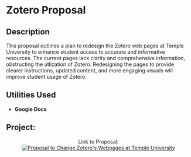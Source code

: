 <h1>Zotero Proposal</h1>


<h2>Description</h2>
This proposal outlines a plan to redesign the Zotero web pages at Temple University to enhance student access to accurate and informative resources. The current pages lack clarity and comprehensive information, obstructing the utlization of Zotero. Redesigning the pages to provide clearer instructions, updated content, and more engaging visuals will improve student usage of Zotero. 
<br />


<h2>Utilities Used</h2>


- <b>Google Docs</b>


<h2>Project:</h2>

<p align="center">
Link to Proposal: <br/>
<a href="https://www.canva.com/design/DAGHS3Ea26M/nB3C8y0diFdfqr3l4lRJdQ/edit?utm_content=DAGHS3Ea26M&utm_campaign=designshare&utm_medium=link2&utm_source=sharebutton"><img alt="Proposal to Change Zotero's Webpages at Temple University"/></a>
<br />
<br />

</p>

<!--
 ```diff
- text in red
+ text in green
! text in orange
# text in gray
@@ text in purple (and bold)@@
```
--!>
